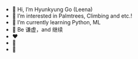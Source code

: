 - 👋 Hi, I’m Hyunkyung Go (Leena)
- 👀 I’m interested in Palmtrees, Climbing and etc.!
- 🌱 I’m currently learning Python, ML
- 💖 Be 谦虚，and 继续
- ❤
- 🙏
- 💪

<!---
Leena-GO/Leena-GO is a ✨ special ✨ repository because its `README.md` (this file) appears on your GitHub profile.
You can click the Preview link to take a look at your changes.
--->
